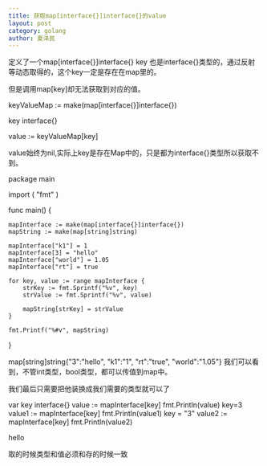 ```yaml
---
title: 获取map[interface{}]interface{}的value
layout: post
category: golang
author: 夏泽民
---
```

定义了一个map[interface{}]interface{} key 也是interface{}类型的，通过反射等动态取得的，这个key一定是存在在map里的。

但是调用map[key]却无法获取到对应的值。

keyValueMap := make(map[interface{}]interface{})

key interface{}

value := keyValueMap[key]

value始终为nil,实际上key是存在Map中的，只是都为interface{}类型所以获取不到。
<!-- more -->
package main

import (
	"fmt"
)

func main() {

	mapInterface := make(map[interface{}]interface{})
	mapString := make(map[string]string)

	mapInterface["k1"] = 1
	mapInterface[3] = "hello"
	mapInterface["world"] = 1.05
	mapInterface["rt"] = true

	for key, value := range mapInterface {
		strKey := fmt.Sprintf("%v", key)
		strValue := fmt.Sprintf("%v", value)

		mapString[strKey] = strValue
	}

	fmt.Printf("%#v", mapString)
}


map[string]string{"3":"hello", "k1":"1", "rt":"true", "world":"1.05"}
我们可以看到，不管int类型，bool类型，都可以传值到map中。

 我们最后只需要把他装换成我们需要的类型就可以了
 
 var key interface{}
value := mapInterface[key]
fmt.Println(value)
key=3
value1 := mapInterface[key]
fmt.Println(value1)
key = "3"
value2 := mapInterface[key]
fmt.Println(value2)

<nil>
hello
<nil>

取的时候类型和值必须和存的时候一致
